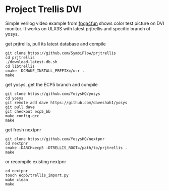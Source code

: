 # Project Trellis DVI

Simple verilog video example 
from [fpga4fun](https://www.fpga4fun.com/HDMI.html) shows
color test picture on DVI monitor.
It works on ULX3S with latest prjtrellis and specific branch of yosys.

get prjtrellis, pull its latest database and compile

    git clone https://github.com/SymbiFlow/prjtrellis
    cd prjtrellis
    ./download-latest-db.sh
    cd libtrellis
    cmake -DCMAKE_INSTALL_PREFIX=/usr .
    make

get yosys, get the ECP5 branch and compile

    git clone https://github.com/YosysHQ/yosys
    cd yosys
    git remote add dave https://github.com/daveshah1/yosys
    git pull dave
    git checkout ecp5_bb
    make config-gcc
    make 

get fresh nextpnr

    git clone https://github.com/YosysHQ/nextpnr
    cd nextpnr
    cmake -DARCH=ecp5 -DTRELLIS_ROOT=/path/to/prjtrellis .
    make

or recompile existing nextpnr

    cd nextpnr
    touch ecp5/trellis_import.py
    make clean
    make
